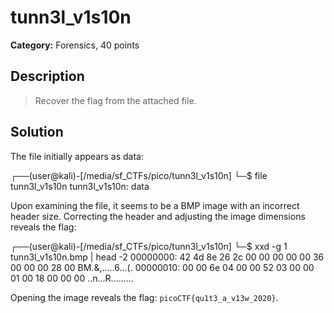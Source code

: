 # tunn3l_v1s10n
**Category:** Forensics, 40 points

## Description

> Recover the flag from the attached file.

## Solution

The file initially appears as data:

┌──(user@kali)-[/media/sf_CTFs/pico/tunn3l_v1s10n]
└─$ file tunn3l_v1s10n
tunn3l_v1s10n: data

Upon examining the file, it seems to be a BMP image with an incorrect header size. Correcting the header and adjusting the image dimensions reveals the flag:

┌──(user@kali)-[/media/sf_CTFs/pico/tunn3l_v1s10n]
└─$ xxd -g 1 tunn3l_v1s10n.bmp | head -2
00000000: 42 4d 8e 26 2c 00 00 00 00 00 36 00 00 00 28 00 BM.&,.....6...(.
00000010: 00 00 6e 04 00 00 52 03 00 00 01 00 18 00 00 00 ..n...R.........


Opening the image reveals the flag: `picoCTF{qu1t3_a_v13w_2020}`.

